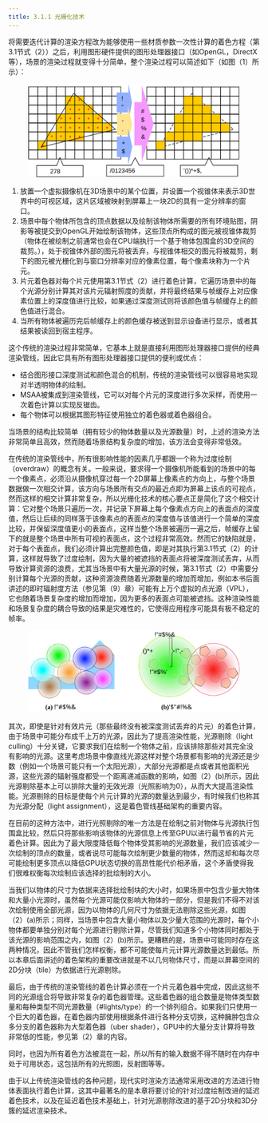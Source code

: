 ```yaml
---
title: 3.1.1 光栅化技术
---
```


将需要迭代计算的渲染方程改为能够使用一些材质参数一次性计算的着色方程（第3.1节式（2））之后，利用图形硬件提供的图形处理器接口（如OpenGL，DirectX等），场景的渲染过程就变得十分简单，整个渲染过程可以简述如下（如图（1）所示）：

<Figure num="1" id="f:shade-pipeline" caption="利用图形处理器接口提供的渲染管线渲染场景的过程，首先将顶点光栅化为片元，然后根据相关材质参数在片元着色器中计算像素的颜色，帧缓存中的深度缓存被用来剔除被遮挡的片元">
    <img src="/img/figures/shade/pipeline.svg" width="600"/>
</Figure>

1. 放置一个虚拟摄像机在3D场景中的某个位置，并设置一个视锥体来表示3D世界中的可视区域，这片区域被映射到屏幕上一块2D的具有一定分辨率的窗口。
2. 场景中每个物体所包含的顶点数据以及绘制该物体所需要的所有环境贴图，阴影等被提交到OpenGL开始绘制该物体，这些顶点所构成的图元被视锥体裁剪（物体在被绘制之前通常也会在CPU端执行一个基于物体包围盒的3D空间的裁剪。），处于视锥体外部的图元将被丢弃，与视锥体相交的图元将被裁剪，剩下的图元被光栅化到与窗口分辨率对应的像素位置，每个像素块称为一个片元。
3. 片元着色器对每个片元使用第3.1节式（2）进行着色计算，它遍历场景中的每个光源分别计算其对该片元辐射照度的贡献，并将最终结果与帧缓存上对应像素位置上的深度值进行比较，如果通过深度测试则将该颜色值与帧缓存上的颜色值进行混合。
4. 当所有物体被遍历完后帧缓存上的颜色缓存被送到显示设备进行显示，或者其结果被读回到宿主程序。

这个传统的渲染过程非常简单，它基本上就是直接利用图形处理器接口提供的经典渲染管线，因此它具有所有图形处理器接口提供的便利或优点：

- 结合图形接口深度测试和颜色混合的机制，传统的渲染管线可以很容易地实现对半透明物体的绘制。
- MSAA被集成到渲染管线，它可以对每个片元的深度进行多次采样，而使用一次着色计算以实现反锯齿。
- 每个物体可以根据其图形特征使用独立的着色器或着色器组合。

当场景的结构比较简单（拥有较少的物体数量以及光源数量）时，上述的渲染方法非常简单且高效，然而随着场景结构复杂度的增加，该方法会变得非常低效。

在传统的渲染管线中，所有很影响性能的因素几乎都跟一个称为过度绘制（overdraw）的概念有关。一般来说，要求得一个摄像机所能看到的场景中的每一个像素点，必须沿从摄像机穿过每一个2D屏幕上像素点的方向上，与整个场景数据做一次相交计算，该方向与场景所有交点的最近点即为屏幕上该点的可视点，然而这样的相交计算非常复杂，所以光栅化技术的核心要点正是简化了这个相交计算：它对整个场景只遍历一次，并记录下屏幕上每个像素点方向上的表面点的深度值，然后让后续的同样落于该像素点的表面点的深度值与该值进行一个简单的深度比较，并保留深度值更小的表面点，这样当整个场景被遍历一遍之后，帧缓存上留下的就是整个场景中所有可视的表面点，这个过程非常高效。然而它的缺陷就是，对于每个表面点，我们必须计算出完整颜色值，即是对其执行第3.1节式（2）的计算，这样就导致了过度绘制，因为大量的被遮挡的表面点将被深度测试丢弃，从而导致计算资源的浪费，尤其当场景中有大量光源的时候，第3.1节式（2）中需要分别计算每个光源的贡献，这种资源浪费随着光源数量的增加而增加，例如本书后面讲述的即时辐射度方法（参见第（9）章）可能有上万个虚拟的点光源（VPL），它也随着场景复杂度的增加而增加，因为更多的表面点可能被遮挡。这种渲染性能和场景复杂度的耦合导致的结果是灾难性的，它使得应用程序可能具有极不稳定的帧率。

<Figure num="2" id="f:shade-light-culling" caption="当以物体的几何尺寸进行光源剔除时: (a)大物体小光源的场景会使得每个片元可能计算大量无效的光源影响，而(b)小物体大光源的场景会使得大量小物体重复进行光源剔除计算">
    <img src="/img/figures/shade/light-culling.svg" width="650"/>
</Figure>

其次，即使是针对有效片元（那些最终没有被深度测试丢弃的片元）的着色计算，由于场景中可能分布成千上万的光源，因此为了提高渲染性能，光源剔除（light culling）十分关键，它要求我们在绘制一个物体之前，应该排除那些对其完全没有影响的光源。这里考虑场景中像直线光源这样对整个场景都有影响的光源还是少数（例如一个场景可能只有一个太阳光源），大部分光源都是点或者其他面积光源，这些光源的辐射强度都受一个距离递减函数的影响，如图（2）(b)所示，因此光源剔除基本上可以排除大量的无效光源（光照影响为0），从而大大提高渲染性能。光源剔除的目标是使每个片元计算的光源的数量达到最少，有时候我们也称其为光源分配（light assignment），这是着色管线基础架构的重要内容。

在目前的这种方法中，进行光照剔除的唯一方法是在绘制之前对物体与光源执行包围盒比较，然后只将那些影响该物体的光源信息上传至GPU以进行最节省的片元着色计算。因此为了最大限度降低每个物体受其影响的光源数量，我们应该减少一次绘制的顶点的数量，或者说尽可能每次绘制更少数量的物体，然而这却和每次尽可能绘制更多顶点以降低GPU状态切换的高昂性能代价相矛盾，这个矛盾使得我们很难权衡每次绘制应该选择的批绘制的大小。

当我们以物体的尺寸为依据来选择批绘制块的大小时，如果场景中包含少量大物体和大量小光源时，虽然每个光源可能仅影响大物体的一部分，但是我们不得不对该次绘制使用全部光源，因为以物体的几何尺寸为依据无法剔除这些光源，如图（2）(a)所示；同样，当场景中包含大量小物体以及少量大范围的光源时，每个小物体都要单独分别对每个光源进行剔除计算，尽管我们知道多个小物体同时都处于该光源的影响范围之内，如图（2）(b)所示。更糟糕的是，场景中可能同时存在这两种情况，因此不管我们怎样权衡，都不可能使每片元计算光源数量达到最低。所以本章后面讲述的着色架构的重要改进就是不以几何物体尺寸，而是以屏幕空间的2D分块（tile）为依据进行光源剔除。

最后，由于传统的渲染管线的着色计算必须在一个片元着色器中完成，因此这些不同的光源组合将导致非常复杂的着色器管理。这些着色器的组合数量是物体类型数量和每种类型不同光源数量（\#lights/type）的一个排列组合。如果我们只使用一个巨大的着色器，在着色器内部使用根据条件进行各种分支切换，这种臃肿包含众多分支的着色器称为大型着色器（uber shader），GPU中的大量分支计算将导致非常低的性能，参见第（2）章的内容。

同时，也因为所有着色方法被混在一起，所以所有的输入数据不得不随时在内存中处于可用状态，这包括所有的光照图，反射图等等。

由于以上传统渲染管线的各种问题，现代实时渲染方法通常采用改进的方法进行物体表面执行着色计算，这其中最著名的是本章将要讨论的针对过度绘制改进的延迟着色技术，以及在延迟着色技术基础上，针对光源剔除改进的基于2D分块和3D分簇的延迟渲染技术。
